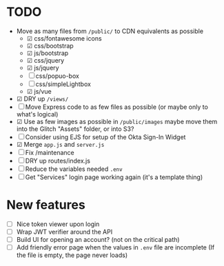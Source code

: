 # TODO

- Move as many files from `/public/` to CDN equivalents as possible
  - ☑ css/fontawesome icons
  - ☑ css/bootstrap
  - ☑ js/bootstrap
  - ☑ css/jquery
  - ☑ js/jquery
  - ☐ css/popuo-box
  - ☐ css/simpleLightbox
  - ☑ js/vue
- ☑ DRY up `/views/`
- ☐ Move Express code to as few files as possible (or maybe only to what's logical)
- ☑ Use as few images as possible in `/public/images` maybe move them into the Glitch "Assets" folder, or into S3?
- ☐ Consider using EJS for setup of the Okta Sign-In Widget
- ☑ Merge `app.js` and `server.js`
- ☐ Fix /maintenance
- ☐ DRY up routes/index.js
- ☐ Reduce the variables needed `.env` 
- ☐ Get "Services" login page working again (it's a template thing)

# New features
- ☐ Nice token viewer upon login
- ☐ Wrap JWT verifier around the API
- ☐ Build UI for opening an account? (not on the critical path)
- ☐ Add friendly error page when the values in `.env` file are incomplete
    (If the file is empty, the page never loads)